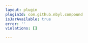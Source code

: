 ```yaml
---
layout: plugin
pluginId: com.github.nbyl.compound
isJarAvailable: true
error: ''
violations: []

---
```

